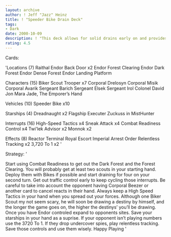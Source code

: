 ```yaml
---
layout: archive
author: ! Jeff "Jazz" Heinz
title: ! "Speeder Bike Drain Deck"
tags:
- Dark
date: 2000-10-09
description: ! "This deck allows for solid drains early on and provides the backbone to keep them alive."
rating: 4.5
---
```

Cards: 

'Locations (7)
Raithal
Endor Back Door x2
Endor Forest Clearing
Endor Dark Forest
Endor Dense Forest
Endor Landing Platform

Characters (15)
Biker Scout Trooper x7
Corporal Drelosyn
Corporal Misik
Corporal Avarik
Sergeant Barich
Sergeant Elsek
Sergeant Irol
Colonel David Jon
Mara Jade, The Emporer’s Hand

Vehicles (10)
Speeder Bike x10

Starships (4)
Dreadnaught x2
Flagship Executer
Zuckuss in MistHunter

Interrupts (16)
High-Speed Tactics x4
Sneak Attack x4
Combat Readiness
Control x4
Twi’lek Advisor x2
Monnok x2

Effects (8)
Reactor Terminal
Royal Escort
Imperial Arrest Order
Relentless Tracking x2
3,720 To 1 x2 '

Strategy: '

Start using Combat Readiness to get out the Dark Forest and the Forest Clearing. You will probably get at least two scouts in your starting hand. Deploy them with Bikes if possible and start draining for four on your second turn. Get out traffic control early to keep cycling those interrupts. Be careful to take into account the opponent having Corporal Beezer or another card to cancel reacts in their hand. Always keep a High Speed Tactics in your hand when you spread out your forces. Although one Biker Scout my not seem scary, he will soon be drawing a destiny by himself, and the longer the game goes on, the higher the destinys’ you’ll be drawing. Once you have Endor controled expand to opponents sites. Save your starships in your hand as a suprise. If your opponent isn’t playing numbers use the 3720 To 1. If they drop undercover spies, play relentless tracking. Save those controls and use them wisely. Happy Playing '